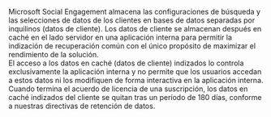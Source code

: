 Microsoft Social Engagement almacena las configuraciones de búsqueda y las selecciones de datos de los clientes en bases de datos separadas por inquilinos (datos de cliente). Los datos de cliente se almacenan después en caché en el lado servidor en una aplicación interna para permitir la indización de recuperación común con el único propósito de maximizar el rendimiento de la solución.   
 El acceso a los datos en caché (datos de cliente) indizados lo controla exclusivamente la aplicación interna y no permite que los usuarios accedan a estos datos ni los modifiquen de forma interactiva en la aplicación interna. Cuando termina el acuerdo de licencia de una suscripción, los datos en caché indizados del cliente se quitan tras un período de 180 días, conforme a nuestras directivas de retención de datos.